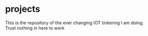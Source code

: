 # projects

This is the repository of the ever changing IOT tinkering I am doing. <br />
Trust nothing in here to work
